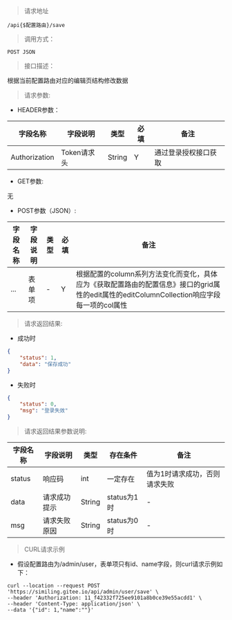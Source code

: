 > 请求地址

```
/api{$配置路由}/save
```

> 调用方式：

```
POST JSON
```

> 接口描述：

根据当前配置路由对应的编辑页结构修改数据

> 请求参数:

* HEADER参数：

| 字段名称 | 字段说明 | 类型 | 必填 | 备注 |
| ---- | ---- | ---- | ---- | ---- |
| Authorization | Token请求头 | String | Y | 通过登录授权接口获取 | 

* GET参数:

无

* POST参数（JSON）:

| 字段名称 | 字段说明 | 类型 | 必填 | 备注 |
| ---- | ---- | ---- | ---- | ---- |
| ... | 表单项 | - | Y | 根据配置的column系列方法变化而变化，具体应为《获取配置路由的配置信息》接口的grid属性的edit属性的editColumnCollection响应字段每一项的col属性 |

> 请求返回结果:

* 成功时

```json
{
	"status": 1,
	"data": "保存成功"
}
```

* 失败时

```json
{
	"status": 0,
	"msg": "登录失效"
}
```

> 请求返回结果参数说明:

| 字段名称 | 字段说明 | 类型 | 存在条件 | 备注 |
| ---- | ---- | ---- | ---- | ---- |
| status | 响应码 | int | 一定存在 | 值为1时请求成功，否则请求失败 |
| data | 请求成功提示 | String | status为1时 | - |
| msg | 请求失败原因 | String | status为0时 | - |

> CURL请求示例

* 假设配置路由为/admin/user，表单项只有id、name字段，则curl请求示例如下：

```
curl --location --request POST 'https://similing.gitee.io/api/admin/user/save' \
--header 'Authorization: 11_f42332f725ee9101a8b0ce39e55acdd1' \
--header 'Content-Type: application/json' \
--data '{"id": 1,"name":""}'
```